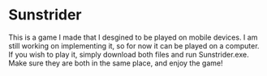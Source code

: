 # Sunstrider
This is a game I made that I desgined to be played on mobile devices. I am still working on implementing it, so for now it can be played on a computer. If you wish to play it, simply download both files and run Sunstrider.exe. Make sure they are both in the same place, and enjoy the game!
